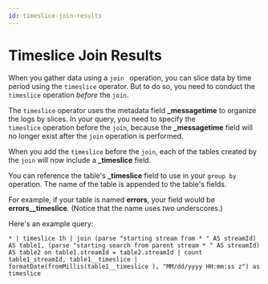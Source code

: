 ```yaml
---
id: timeslice-join-results
---
```


# Timeslice Join Results

When you gather data using a `join ` operation, you can slice data by
time period using the `timeslice` operator. But to do so, you need to
conduct the `timeslice` operation *before* the `join`. 

The `timeslice` operator uses the metadata field **\_messagetime** to
organize the logs by slices. In your query, you need to specify the
`timeslice` operation before the `join`, because the
**\_messagetime** field will no longer exist after the `join` operation
is performed.

When you add the `timeslice` before the `join`, each of the tables
created by the `join` will now include a **\_timeslice** field. 

You can reference the table's **\_timeslice** field to use in your
`group by` operation. The name of the table is appended to the table's
fields.

For example, if your table is named **errors**, your field would be
**errors\_\_timeslice**. (Notice that the name uses *two* underscores.)

Here's an example query:

`* | timeslice 1h | join (parse "starting stream from * " AS streamId) AS table1, (parse "starting search from parent stream * " AS streamId) AS table2 on table1.streamId = table2.streamId | count table1_streamId, table1__timeslice | formatDate(fromMillis(table1__timeslice ), "MM/dd/yyyy HH:mm:ss z") as timeslice`
